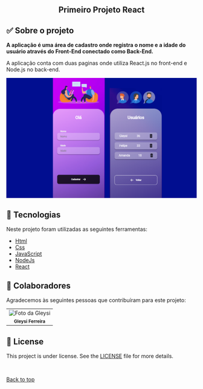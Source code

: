 <h2 align="center">
  Primeiro Projeto React
</h2>

## ✅ Sobre o projeto

<b>A aplicação é uma área de cadastro onde registra o nome e a idade do usuário através do Front-End conectado como Back-End.</b>

A aplicação conta com duas paginas onde utiliza React.js no front-end e Node.js no back-end.

<img src="./src/assets/project.png" alt="projeto">



## :rocket: Tecnologias ##

Neste projeto foram utilizadas as seguintes ferramentas:

- [Html](https://pt.wikipedia.org/wiki/HTML)
- [Css](https://developer.mozilla.org/pt-BR/docs/Web/CSS)
- [JavaScript](https://developer.mozilla.org/pt-BR/docs/Web/JavaScript)
- [NodeJs](https://nodejs.org/en/)
- [React](https://pt-br.reactjs.org/)



## 🤝 Colaboradores
Agradecemos às seguintes pessoas que contribuíram para este projeto:

<table>
  <tr>
    <td align="center">
        <img src="https://avatars.githubusercontent.com/u/98900720?v=4" width="100px;" alt="Foto da Gleysi"/><br>
        <sub>
          <b>Gleysi Ferreira</b>
        </sub>
      </a>
    </td>           
   </tr>
</table>

## 📝 License

This project is under license. See the [LICENSE](LICENSE.md) file for more details.

&#xa0;

<a href="#top">Back to top</a>
